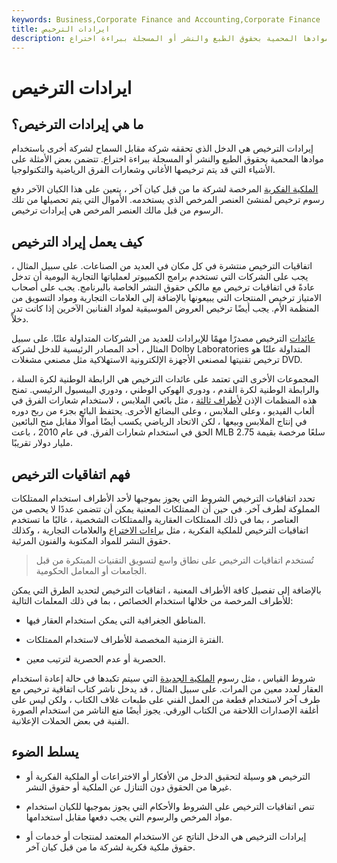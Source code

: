 ```yaml
---
keywords: Business,Corporate Finance and Accounting,Corporate Finance
title: ايرادات الترخيص
description: إيرادات الترخيص هي الدخل الذي تحققه شركة مقابل السماح لشركة أخرى باستخدام موادها المحمية بحقوق الطبع والنشر أو المسجلة ببراءة اختراع.
---
```


# ايرادات الترخيص
## ما هي إيرادات الترخيص؟

إيرادات الترخيص هي الدخل الذي تحققه شركة مقابل السماح لشركة أخرى باستخدام موادها المحمية بحقوق الطبع والنشر أو المسجلة ببراءة اختراع. تتضمن بعض الأمثلة على الأشياء التي قد يتم ترخيصها الأغاني وشعارات الفرق الرياضية والتكنولوجيا.

[الملكية الفكرية](/intellectualproperty) المرخصة لشركة ما من قبل كيان آخر ، يتعين على هذا الكيان الآخر دفع رسوم ترخيص لمنشئ العنصر المرخص الذي يستخدمه. الأموال التي يتم تحصيلها من تلك الرسوم من قبل مالك العنصر المرخص هي إيرادات ترخيص.

## كيف يعمل إيراد الترخيص

اتفاقيات الترخيص منتشرة في كل مكان في العديد من الصناعات. على سبيل المثال ، يجب على الشركات التي تستخدم برامج الكمبيوتر لعملياتها التجارية اليومية أن تدخل عادةً في اتفاقيات ترخيص مع مالكي حقوق النشر الخاصة بالبرنامج. يجب على أصحاب الامتياز ترخيص المنتجات التي يبيعونها بالإضافة إلى العلامات التجارية ومواد التسويق من المنظمة الأم. يجب أيضًا ترخيص العروض الموسيقية لمواد الفنانين الآخرين إذا كانت تدر دخلاً.

[عائدات](/revenue) الترخيص مصدرًا مهمًا للإيرادات للعديد من الشركات المتداولة علنًا. على سبيل المثال ، أحد المصادر الرئيسية للدخل لشركة Dolby Laboratories المتداولة علنًا هو ترخيص تقنيتها لمصنعي الأجهزة الإلكترونية الاستهلاكية مثل مصنعي مشغلات DVD.

المجموعات الأخرى التي تعتمد على عائدات الترخيص هي الرابطة الوطنية لكرة السلة ، والرابطة الوطنية لكرة القدم ، ودوري الهوكي الوطني ، ودوري البيسبول الرئيسي. تمنح هذه المنظمات الإذن [لأطراف ثالثة](/third-party) ، مثل بائعي الملابس ، لاستخدام شعارات الفرق في ألعاب الفيديو ، وعلى الملابس ، وعلى البضائع الأخرى. يحتفظ البائع بجزء من ربح دوره في إنتاج الملابس وبيعها ، لكن الاتحاد الرياضي يكسب أيضًا أموالًا مقابل منح البائعين الحق في استخدام شعارات الفرق. في عام 2010 ، باعت MLB سلعًا مرخصة بقيمة 2.75 مليار دولار تقريبًا.

## فهم اتفاقيات الترخيص

تحدد اتفاقيات الترخيص الشروط التي يجوز بموجبها لأحد الأطراف استخدام الممتلكات المملوكة لطرف آخر. في حين أن الممتلكات المعنية يمكن أن تتضمن عددًا لا يحصى من العناصر ، بما في ذلك الممتلكات العقارية والممتلكات الشخصية ، غالبًا ما تستخدم اتفاقيات الترخيص للملكية الفكرية ، مثل [براءات الاختراع](/patent) والعلامات التجارية ، وكذلك حقوق النشر للمواد المكتوبة والفنون المرئية.

> تُستخدم اتفاقيات الترخيص على نطاق واسع لتسويق التقنيات المبتكرة من قبل الجامعات أو المعامل الحكومية.

>

بالإضافة إلى تفصيل كافة الأطراف المعنية ، اتفاقيات الترخيص لتحديد الطرق التي يمكن للأطراف المرخصة من خلالها استخدام الخصائص ، بما في ذلك المعلمات التالية:

- المناطق الجغرافية التي يمكن استخدام العقار فيها.

- الفترة الزمنية المخصصة للأطراف لاستخدام الممتلكات.

- الحصرية أو عدم الحصرية لترتيب معين.

شروط القياس ، مثل رسوم [الملكية الجديدة](/royalty) التي سيتم تكبدها في حالة إعادة استخدام العقار لعدد معين من المرات. على سبيل المثال ، قد يدخل ناشر كتاب اتفاقية ترخيص مع طرف آخر لاستخدام قطعة من العمل الفني على طبعات غلاف الكتاب ، ولكن ليس على أغلفة الإصدارات اللاحقة من الكتاب الورقي. يجوز أيضًا منع الناشر من استخدام الصورة الفنية في بعض الحملات الإعلانية.

## يسلط الضوء

- الترخيص هو وسيلة لتحقيق الدخل من الأفكار أو الاختراعات أو الملكية الفكرية أو غيرها من الحقوق دون التنازل عن الملكية أو حقوق النشر.

- تنص اتفاقيات الترخيص على الشروط والأحكام التي يجوز بموجبها للكيان استخدام مواد المرخص والرسوم التي يجب دفعها مقابل استخدامها.

- إيرادات الترخيص هي الدخل الناتج عن الاستخدام المعتمد لمنتجات أو خدمات أو حقوق ملكية فكرية لشركة ما من قبل كيان آخر.

